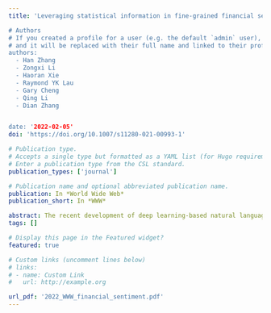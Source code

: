 ```yaml
---
title: 'Leveraging statistical information in fine-grained financial sentiment analysis

# Authors
# If you created a profile for a user (e.g. the default `admin` user), write the username (folder name) here
# and it will be replaced with their full name and linked to their profile.
authors:
  - Han Zhang
  - Zongxi Li
  - Haoran Xie
  - Raymond YK Lau
  - Gary Cheng
  - Qing Li
  - Dian Zhang


date: '2022-02-05'
doi: 'https://doi.org/10.1007/s11280-021-00993-1'

# Publication type.
# Accepts a single type but formatted as a YAML list (for Hugo requirements).
# Enter a publication type from the CSL standard.
publication_types: ['journal']

# Publication name and optional abbreviated publication name.
publication: In *World Wide Web*
publication_short: In *WWW*

abstract: The recent development of deep learning-based natural language processing (NLP) methods has fostered many downstream applications in various fields. As one of the applications in the financial industry, fine-grained financial sentiment analysis (FSA) aims to understand the sentimental orientation, i.e., bullish or bearish, of financial texts by predicting the polarity score and has been widely applied in the financial industry stock-related opinion mining. Because of the lack of a large-scale labeled dataset and the domain-dependent nature, FSA is challenging. Previous works mainly focus on constructing and exploiting handcrafted lexicons that encode expert knowledge to enhance the semantic features in decision making, which yields improvements but are expensive to acquire. This paper proposes a lightweight regression model incorporating the statistical distribution of a term over the polarity range, say between − 1 and 1, to address the fine-grained FSA task. More concretely, we first count each word’s appearance at different polarity intervals and produce a statistic-based representation for each text, which will be encoded as a corpus-level statistical feature vector by an autoencoder. Subsequently, the obtained feature vector will be integrated with the semantic feature vector in the regression model. Our experiments show such a model can produce significant improvements compared with the baseline models on two FSA subsets, i.e., news headlines and microblogs, without a computational overhead. Furthermore, we notice the signs that lexicon-based approaches have neglected can play an important role in FSA.
tags: []

# Display this page in the Featured widget?
featured: true

# Custom links (uncomment lines below)
# links:
# - name: Custom Link
#   url: http://example.org

url_pdf: '2022_WWW_financial_sentiment.pdf'
---
```

